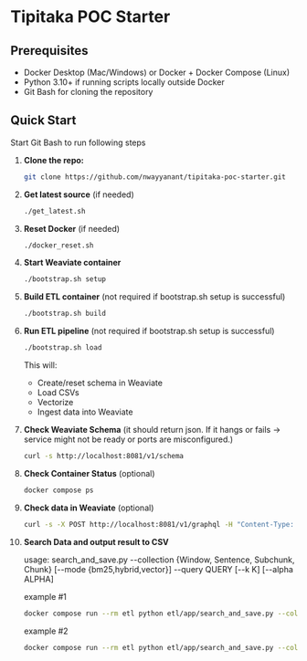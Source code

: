 # Tipitaka POC Starter 

## Prerequisites

* Docker Desktop (Mac/Windows) or Docker + Docker Compose (Linux)
* Python 3.10+ if running scripts locally outside Docker
* Git Bash for cloning the repository

## Quick Start

Start Git Bash to run following steps 

1. **Clone the repo:**
   ```bash
   git clone https://github.com/nwayyanant/tipitaka-poc-starter.git
   ```


2. **Get latest source** (if needed)
	```bash
	./get_latest.sh
	```

3. **Reset Docker** (if needed)
	```bash
	./docker_reset.sh
	```

4. **Start Weaviate container**
	```bash
	./bootstrap.sh setup
	```

5. **Build ETL container** (not required if bootstrap.sh setup is successful)
	```bash
	./bootstrap.sh build
	```

6. **Run ETL pipeline** (not required if bootstrap.sh setup is successful)

   ```bash
   ./bootstrap.sh load
   ```

   This will:

   * Create/reset schema in Weaviate
   * Load CSVs
   * Vectorize 
   * Ingest data into Weaviate


7. **Check Weaviate Schema** (it should return json. If it hangs or fails → service might not be ready or ports are misconfigured.)
	```bash
	curl -s http://localhost:8081/v1/schema
	```


8. **Check Container Status** (optional)
	```bash
	docker compose ps
	```

9. **Check data in Weaviate** (optional)
	```bash 
	curl -s -X POST http://localhost:8081/v1/graphql -H "Content-Type: application/json" -d "{\"query\":\"{ Aggregate { Chunk { meta { count } } } }\"}"
	```
	
10. **Search Data and output result to CSV** 

	usage: search_and_save.py
			--collection {Window, Sentence, Subchunk, Chunk}
    		[--mode {bm25,hybrid,vector}]
    		--query QUERY
    		[--k K]
    		[--alpha ALPHA]

    
	example #1
    ```bash
	docker compose run --rm etl python etl/app/search_and_save.py --collection Window --mode hybrid --alpha 0.5 --query "mettā" --k 5
	```
	
	example #2
    ```bash
	docker compose run --rm etl python etl/app/search_and_save.py --collection Sentence --mode vector --query "mettā" --k 10
	```
	





